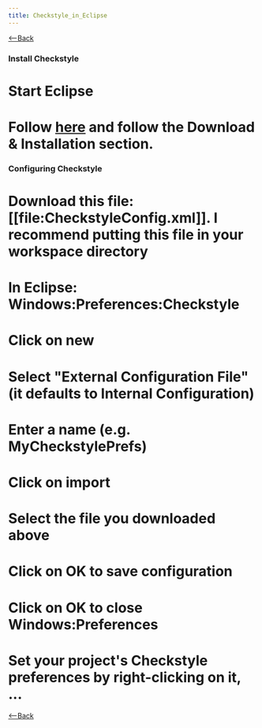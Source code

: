 ```yaml
---
title: Checkstyle_in_Eclipse
---
```

[<--Back](Tool_Setup_and_Configuration_Notes)

### Install Checkstyle
# Start Eclipse
# Follow [here](http://eclipse-cs.sourceforge.net/) and follow the Download & Installation section.

### Configuring Checkstyle
# Download this file: [[file:CheckstyleConfig.xml]]. I recommend putting this file in your workspace directory
# In Eclipse: Windows:Preferences:Checkstyle
# Click on new
# Select "External Configuration File" (it defaults to Internal Configuration)
# Enter a name (e.g. MyCheckstylePrefs)
# Click on import
# Select the file you downloaded above
# Click on OK to save configuration
# Click on OK to close Windows:Preferences
# Set your project's Checkstyle preferences by right-clicking on it, ...


[<--Back](Tool_Setup_and_Configuration_Notes)
